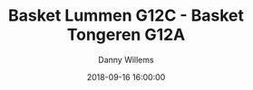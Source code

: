 ---
layout: album
title: Basket Lummen G12C - Basket Tongeren G12A
description: Een paar indrukken uit de wedstrijd van onze G12C tegen Basket Tongeren G12A op 16 September 2018
date: 2018-09-16 16:00:00
cover: /albums/2018-09-16-Basket-Lummen-G12C-Basket-Tongeren-G12A/thumbnails/S0491448.jpg
author: Danny Willems
pagination: 
  enabled: true
  images: true
  imageLayout: image
  itemsPerPage: 64
---